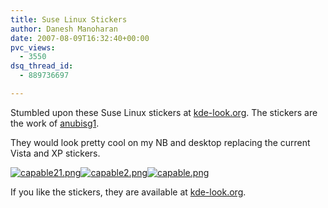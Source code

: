 ```yaml
---
title: Suse Linux Stickers
author: Danesh Manoharan
date: 2007-08-09T16:32:40+00:00
pvc_views:
  - 3550
dsq_thread_id:
  - 889736697

---
```

Stumbled upon these Suse Linux stickers at [kde-look.org][1]. The stickers are the work of [anubisg1][2].

They would look pretty cool on my NB and desktop replacing the current Vista and XP stickers.

[![capable21.png][3]][4][![capable2.png][5]][6][![capable.png][7]][8]

If you like the stickers, they are available at [kde-look.org][9].

 [1]: http://www.kde-look.org
 [2]: http://www.kde-look.org/usermanager/search.php?username=anubisg1
 [3]: /wp-content/uploads/2007/08/capable21.png
 [4]: /wp-content/uploads/2007/08/capable21.png "capable21.png"
 [5]: /wp-content/uploads/2007/08/capable2.png
 [6]: /wp-content/uploads/2007/08/capable2.png "capable2.png"
 [7]: /wp-content/uploads/2007/08/capable.png
 [8]: /wp-content/uploads/2007/08/capable.png "capable.png"
 [9]: http://www.kde-look.org/content/show.php/Suse+Linux+Sticker?content=62479